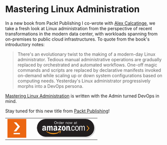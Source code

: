 Mastering Linux Administration
==============================

In a new book from Packt Publishing I co-wrote with [Alex Calcatinge](https://devopsroot.com/mastering-linux-administration/), we take a fresh look at Linux administration from the perspective of recent transformations in the modern data center, with workloads spanning from on-premises to public cloud infrastructures. To quote from the book's introductory notes:

> There's an evolutionary twist to the making of a modern-day Linux administrator. Tedious manual administrative operations are gradually replaced by orchestrated and automated workflows. One-off magic commands and scripts are replaced by declarative manifests invoked on-demand while scaling up or down system configurations based on computing needs. Yesterday's Linux administrator progressively morphs into a DevOps persona.

[Mastering Linux Administration](https://packt.live/3gNfXZp) is written with the Admin turned DevOps in mind.

Stay tuned for this new title from [Packt Publishing](https://www.packtpub.com/)!

<table>
  <tr>
    <td style="width: 80px"><a href="https://www.packtpub.com/product/mastering-linux-administration/9781789954272" target="_blank"><img alt="Packt Publishing" src="./packt.jpg" style="height: 60px"></a></td>
    <td><a href="https://www.amazon.com/Mastering-Linux-Administration-comprehensive-configuring-ebook/dp/B093CF769M/" target="_blank"><img alt="Order on Amazon" src="./buy-on-amazon.png" style="height: 60px"></a></td>
  </tr>
</table>